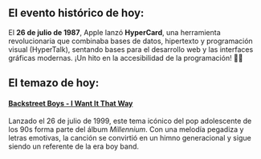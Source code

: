## El evento histórico de hoy:
El **26 de julio de 1987**, Apple lanzó **HyperCard**, una herramienta revolucionaria que combinaba bases de datos, hipertexto y programación visual (HyperTalk), sentando bases para el desarrollo web y las interfaces gráficas modernas. ¡Un hito en la accesibilidad de la programación! 💾✨

## El temazo de hoy:
#### [Backstreet Boys - I Want It That Way](https://www.youtube.com/watch?v=4fndeDfaWCg)
Lanzado el 26 de julio de 1999, este tema icónico del pop adolescente de los 90s forma parte del álbum *Millennium*. Con una melodía pegadiza y letras emotivas, la canción se convirtió en un himno generacional y sigue siendo un referente de la era boy band.
